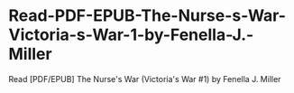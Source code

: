 # Read-PDF-EPUB-The-Nurse-s-War-Victoria-s-War-1-by-Fenella-J.-Miller
Read [PDF/EPUB] The Nurse's War (Victoria's War #1) by Fenella J. Miller
